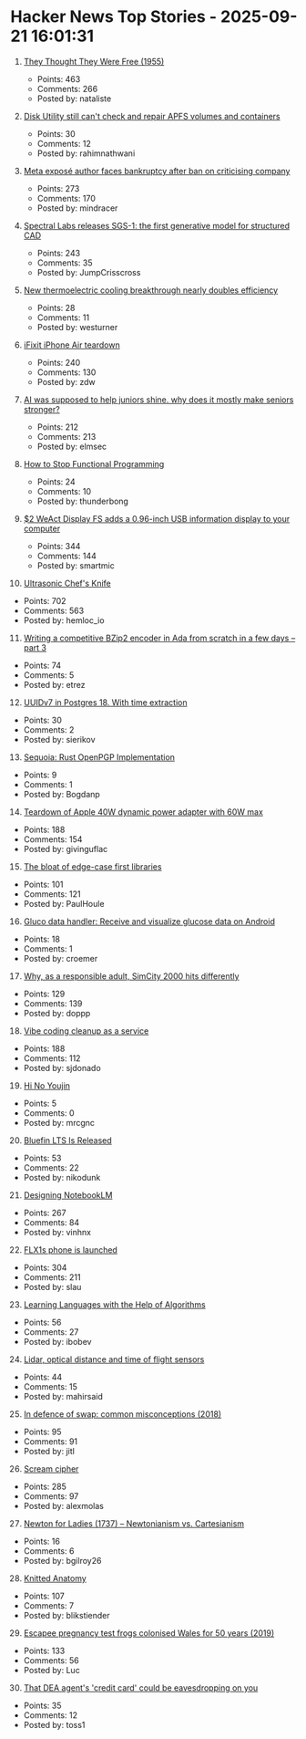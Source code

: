# Hacker News Top Stories - 2025-09-21 16:01:31

1. [They Thought They Were Free (1955)](https://press.uchicago.edu/Misc/Chicago/511928.html)
   - Points: 463
   - Comments: 266
   - Posted by: nataliste

2. [Disk Utility still can't check and repair APFS volumes and containers](https://eclecticlight.co/2021/11/19/disk-utility-still-cant-check-and-repair-apfs-volumes-and-containers/)
   - Points: 30
   - Comments: 12
   - Posted by: rahimnathwani

3. [Meta exposé author faces bankruptcy after ban on criticising company](https://www.theguardian.com/technology/2025/sep/21/meta-expose-author-sarah-wynn-williams-faces-bankruptcy-after-ban-on-criticising-company)
   - Points: 273
   - Comments: 170
   - Posted by: mindracer

4. [Spectral Labs releases SGS-1: the first generative model for structured CAD](https://www.spectrallabs.ai/research/SGS-1)
   - Points: 243
   - Comments: 35
   - Posted by: JumpCrisscross

5. [New thermoelectric cooling breakthrough nearly doubles efficiency](https://www.sciencedaily.com/releases/2025/09/250919085242.htm)
   - Points: 28
   - Comments: 11
   - Posted by: westurner

6. [iFixit iPhone Air teardown](https://www.ifixit.com/News/113171/iphone-air-teardown)
   - Points: 240
   - Comments: 130
   - Posted by: zdw

7. [AI was supposed to help juniors shine. why does it mostly make seniors stronger?](https://elma.dev/notes/ai-makes-seniors-stronger/)
   - Points: 212
   - Comments: 213
   - Posted by: elmsec

8. [How to Stop Functional Programming](https://brianmckenna.org/blog/howtostopfp)
   - Points: 24
   - Comments: 10
   - Posted by: thunderbong

9. [$2 WeAct Display FS adds a 0.96-inch USB information display to your computer](https://www.cnx-software.com/2025/09/18/2-weact-display-fs-adds-a-0-96-inch-usb-information-display-to-your-computer/)
   - Points: 344
   - Comments: 144
   - Posted by: smartmic

10. [Ultrasonic Chef's Knife](https://seattleultrasonics.com/)
   - Points: 702
   - Comments: 563
   - Posted by: hemloc_io

11. [Writing a competitive BZip2 encoder in Ada from scratch in a few days – part 3](https://gautiersblog.blogspot.com/2025/09/writing-competitive-bzip2-encoder-in.html)
   - Points: 74
   - Comments: 5
   - Posted by: etrez

12. [UUIDv7 in Postgres 18. With time extraction](https://www.thenile.dev/blog/uuidv7)
   - Points: 30
   - Comments: 2
   - Posted by: sierikov

13. [Sequoia: Rust OpenPGP Implementation](https://gitlab.com/sequoia-pgp/sequoia)
   - Points: 9
   - Comments: 1
   - Posted by: Bogdanp

14. [Teardown of Apple 40W dynamic power adapter with 60W max](https://www.chargerlab.com/teardown-of-apple-40w-dynamic-power-adapter-with-60w-max-a3365/)
   - Points: 188
   - Comments: 154
   - Posted by: givinguflac

15. [The bloat of edge-case first libraries](https://43081j.com/2025/09/bloat-of-edge-case-libraries)
   - Points: 101
   - Comments: 121
   - Posted by: PaulHoule

16. [Gluco data handler: Receive and visualize glucose data on Android](https://github.com/pachi81/GlucoDataHandler)
   - Points: 18
   - Comments: 1
   - Posted by: croemer

17. [Why, as a responsible adult, SimCity 2000 hits differently](https://arstechnica.com/gaming/2025/09/thirty-years-later-simcity-2000-hasnt-changed-but-i-have/)
   - Points: 129
   - Comments: 139
   - Posted by: doppp

18. [Vibe coding cleanup as a service](https://donado.co/en/articles/2025-09-16-vibe-coding-cleanup-as-a-service/)
   - Points: 188
   - Comments: 112
   - Posted by: sjdonado

19. [Hi No Youjin](https://aethermug.com/posts/hi-no-youjin)
   - Points: 5
   - Comments: 0
   - Posted by: mrcgnc

20. [Bluefin LTS Is Released](https://docs.projectbluefin.io/blog/bluefin-lts-ga/)
   - Points: 53
   - Comments: 22
   - Posted by: nikodunk

21. [Designing NotebookLM](https://jasonspielman.com/notebooklm)
   - Points: 267
   - Comments: 84
   - Posted by: vinhnx

22. [FLX1s phone is launched](https://furilabs.com/flx1s-is-launched/)
   - Points: 304
   - Comments: 211
   - Posted by: slau

23. [Learning Languages with the Help of Algorithms](https://www.johndcook.com/blog/2025/09/17/learning-languages-with-the-help-of-algorithms/)
   - Points: 56
   - Comments: 27
   - Posted by: ibobev

24. [Lidar, optical distance and time of flight sensors](https://ams-osram.com/innovation/technology/depth-and-3d-sensing/lidar-optical-distance-and-time-of-flight-sensors)
   - Points: 44
   - Comments: 15
   - Posted by: mahirsaid

25. [In defence of swap: common misconceptions (2018)](https://chrisdown.name/2018/01/02/in-defence-of-swap.html)
   - Points: 95
   - Comments: 91
   - Posted by: jitl

26. [Scream cipher](https://sethmlarson.dev/scream-cipher)
   - Points: 285
   - Comments: 97
   - Posted by: alexmolas

27. [Newton for Ladies (1737) – Newtonianism vs. Cartesianism](https://www.whipplelib.hps.cam.ac.uk/special/exhibitions-and-displays/exhibitions-archive/newton-and-newtonianism/ladies)
   - Points: 16
   - Comments: 6
   - Posted by: bgilroy26

28. [Knitted Anatomy](https://www.knitted-anatomy.at/cardiovascular-system/)
   - Points: 107
   - Comments: 7
   - Posted by: blikstiender

29. [Escapee pregnancy test frogs colonised Wales for 50 years (2019)](https://www.bbc.com/news/uk-wales-44886585)
   - Points: 133
   - Comments: 56
   - Posted by: Luc

30. [That DEA agent's 'credit card' could be eavesdropping on you](https://www.independent.co.uk/news/world/americas/dea-surveillance-hidden-cameras-federal-law-enforcement-b2828606.html)
   - Points: 35
   - Comments: 12
   - Posted by: toss1

